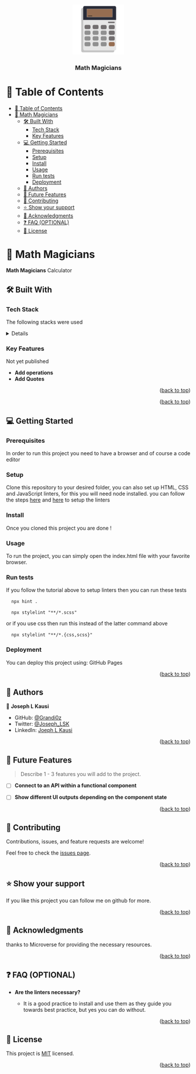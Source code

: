 <a name="readme-top"></a>

<div align="center">
<img src="./src/assets/icon/calculator.jpg" alt="logo" width="140"  height="auto" />
  <br/>

  <h3><b>Math Magicians</b></h3>

</div>

<!-- TABLE OF CONTENTS -->

# 📗 Table of Contents

- [📗 Table of Contents](#-table-of-contents)
- [📖 Math Magicians ](#-math-magicians-)
  - [🛠 Built With ](#-built-with-)
    - [Tech Stack ](#tech-stack-)
    - [Key Features ](#key-features-)
  - [💻 Getting Started ](#-getting-started-)
    - [Prerequisites](#prerequisites)
    - [Setup](#setup)
    - [Install](#install)
    - [Usage](#usage)
    - [Run tests](#run-tests)
    - [Deployment](#deployment)
  - [👥 Authors ](#-authors-)
  - [🔭 Future Features ](#-future-features-)
  - [🤝 Contributing ](#-contributing-)
  - [⭐️ Show your support ](#️-show-your-support-)
  - [🙏 Acknowledgments ](#-acknowledgments-)
  - [❓ FAQ (OPTIONAL) ](#-faq-optional-)
  - [📝 License ](#-license-)

<!-- PROJECT DESCRIPTION -->

# 📖 Math Magicians <a name="about-project"></a>

**Math Magicians** Calculator

## 🛠 Built With <a name="built-with"></a>

### Tech Stack <a name="tech-stack"></a>

The following stacks were used

<details>
  <ul>
    <li><a href="https://developer.mozilla.org/en-US/docs/Web/HTML">HTML</a></li>
    <li><a href="https://developer.mozilla.org/en-US/docs/Web/CSS">CSS</a></li>
    <li><a href="https://developer.mozilla.org/en-US/docs/Web/JavaScript">Javascript</a></li>
    <li><a href="https://react.dev/t">React</a></li>
    <li><a href="https://webpack.js.org/">Webpack</a></li>
  </ul>
</details>


<!-- Features -->

### Key Features <a name="key-features"></a>

Not yet published

- **Add operations**
- **Add Quotes**


<p align="right">(<a href="#readme-top">back to top</a>)</p>


<!-- ## 🚀 Live Demo <a name="live-demo" href=""></a> -->




<p align="right">(<a href="#readme-top">back to top</a>)</p>

<!-- GETTING STARTED -->

## 💻 Getting Started <a name="getting-started"></a>

### Prerequisites

In order to run this project you need to have a browser and of course a code editor



### Setup

Clone this repository to your desired folder, you can also set up HTML, CSS and JavaScript linters, for this you will need node installed. you can follow the steps [here](https://github.com/microverseinc/linters-config/tree/master/html-css) and [here](https://github.com/microverseinc/linters-config/tree/master/javascript) to setup the linters


### Install

Once you cloned this project you are done !


### Usage

To run the project, you can simply open the index.html file with your favorite browser.

### Run tests

If you follow the tutorial above to setup linters then you can run these tests

```$
  npx hint .
```
```$
  npx stylelint "**/*.scss"
```

or if you use css then run this instead of the latter command above

```$
  npx stylelint "**/*.{css,scss}"
```

### Deployment

You can deploy this project using: GitHub Pages

<p align="right">(<a href="#readme-top">back to top</a>)</p>

<!-- AUTHORS -->

## 👥 Authors <a name="authors"></a>

👤 **Joseph L Kausi**

- GitHub: [@Grandi0z](https://github.com/Grandi0z)
- Twitter: [@Joseph_LSK](https://twitter.com/Joseph_LSK)
- LinkedIn: [Joeph L Kausi](https://linkedin.com/in/Joeph_l_Kausi)

<p align="right">(<a href="#readme-top">back to top</a>)</p>

<!-- FUTURE FEATURES -->

## 🔭 Future Features <a name="future-features"></a>

> Describe 1 - 3 features you will add to the project.

- [ ] **Connect to an API within a functional component**
- [ ] **Show different UI outputs depending on the component state**


<p align="right">(<a href="#readme-top">back to top</a>)</p>

<!-- CONTRIBUTING -->

## 🤝 Contributing <a name="contributing"></a>

Contributions, issues, and feature requests are welcome!

Feel free to check the [issues page](https://github.com/Grandi0z/Leaderboard/issues).

<p align="right">(<a href="#readme-top">back to top</a>)</p>

<!-- SUPPORT -->

## ⭐️ Show your support <a name="support"></a>

If you like this project you can follow me on github for more.

<p align="right">(<a href="#readme-top">back to top</a>)</p>

<!-- ACKNOWLEDGEMENTS -->

## 🙏 Acknowledgments <a name="acknowledgements"></a>

thanks to Microverse for providing the necessary resources.


<p align="right">(<a href="#readme-top">back to top</a>)</p>

<!-- FAQ (optional) -->

## ❓ FAQ (OPTIONAL) <a name="faq"></a>

- **Are the linters necessary?**

  - It is a good practice to install and use them as they guide you towards best practice, but yes you can do without. 

<p align="right">(<a href="#readme-top">back to top</a>)</p>

<!-- LICENSE -->

## 📝 License <a name="license"></a>

This project is [MIT](https://github.com/Grandi0z/Math_magicians/blob/design/LICENSE) licensed.

<p align="right">(<a href="#readme-top">back to top</a>)</p>
